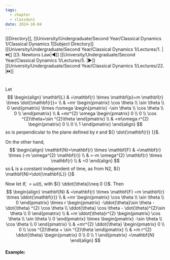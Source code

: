 ```yaml
---
tags:
  - chapter
  - classdyn1
date: 2024-10-04
---
```

[[Directory]], [[University/Undergraduate/Second Year/Classical Dynamics 1/Classical Dynamics 1|Subject Directory]]
[[University/Undergraduate/Second Year/Classical Dynamics 1/Lectures/1. |🞀🞀]] [[3. Newtons Law|◀]] [[University/Undergraduate/Second Year/Classical Dynamics 1/Lectures/5. |▶]] [[University/Undergraduate/Second Year/Classical Dynamics 1/Lectures/22. |🞂🞂]]
# 
## 
### 
Let 
$$
\begin{align}
 \mathbf{L} & =\mathbf{r} \times  \mathbf{p}=m \mathbf{r} \times  \dot{\mathbf{r}}= \\
  & =mr \begin{pmatrix} \cos \theta \\ \sin \theta \\ 0 \end{pmatrix} \times  r\omega \begin{pmatrix} -\sin \theta \\ \cos \theta \\ 0 \\
 \end{pmatrix}  \\
 & =mr^{2} \omega \begin{pmatrix} 0 \\ 0 \\ \cos ^{2}\theta+\sin ^{2}\theta \end{pmatrix}  \\
 & =m\omega r^{2} \begin{pmatrix} 0 \\ 0 \\ 1 \end{pmatrix} 
 \end{align}
$$
so is perpendicular to the plane defined by $\mathbf{r}$ and ${} \dot{\mathbf{r}} {}$.

On the other hand, 
$$
\begin{align}
\mathbf{N}=\mathbf{r} \times  \mathbf{F} & =\mathbf{r} \times  (-m \omega^{2} \mathbf{r}) \\
 & =-m \omega^{2} \mathbf{r} \times  \mathbf{r} \\
 & =0
\end{align}
$$
so ${} \mathbf{L} {}$ is a constant independent of time, as from N2, ${} \mathbf{N}=\dot{\mathbf{L}} {}$

Now let ${} \dot{\theta},=\omega(t) {}$, with ${} \ddot{\theta}\neq 0 {}$. Then
$$
\begin{align}
\mathbf{N} & =\mathbf{r} \times  \mathbf{F}  =m \mathbf{r} \times  \ddot{\mathbf{r}} \\
 & =mr \begin{pmatrix} \cos \theta \\ \sin \theta \\ 0 \end{pmatrix} \times r \begin{pmatrix} -\ddot{\theta}\sin \theta - \dot{\theta} ^{2} \cos \theta \\ \ddot{\theta} \cos \theta - \dot{\theta}^{2}\sin \theta \\ 0 \end{pmatrix}  \\
 & =m \ddot{\theta}r^{2} \begin{pmatrix} \cos \theta \\ \sin \theta \\ 0 \end{pmatrix}  \times  \begin{pmatrix} -\sin \theta \\ \cos \theta \\ 0 \end{pmatrix}  \\
 & =mr^{2} \ddot{\theta} \begin{pmatrix} 0 \\ 0 \\ \cos ^{2}\theta + \sin ^{2}\theta \end{pmatrix}  \\
 & =m r^{2} \ddot{\theta} \begin{pmatrix} 0 \\ 0 \\ 1 \end{pmatrix} =\mathbf{N}
\end{align}
$$
#### Example:

